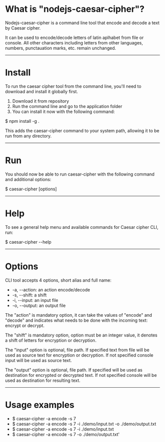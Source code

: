 # What is "nodejs-caesar-cipher"?

Nodejs-caesar-cipher is a command line tool that encode and decode a text by Caesar cipher.

It can be used to encode/decode letters of latin aplhabet from file or console. All other characters including letters from other languages, numbers, punctauation marks, etc. remain unchanged.

---

# Install

To run the caesar cipher tool from the command line, you'll need to download and install it globally first.

1. Download it from repository
2. Run the command line and go to the application folder
3. You can install it now with the following command: 

$ npm install -g .

This adds the caesar-cipher command to your system path, allowing it to be run from any directory.

---

# Run

You should now be able to run caesar-cipher with the following command and additional options:

$ caesar-cipher [options]

---

# Help

To see a general help menu and available commands for Caesar cipher CLI, run:

$ caesar-cipher --help

---

# Options

CLI tool accepts 4 options, short alias and full name:

* -a, --action: an action encode/decode
* -s, --shift: a shift
* -i, --input: an input file
* -o, --output: an output file

The "action" is mandatory option, it can take the values of "encode" and "decode" and indicates what needs to be done with the incoming text: encrypt or decrypt.

The "shift" is mandatory option, option must be an integer value, it denotes a shift of letters for encryption or decryption.

The "input" option is optional, file path. If specified text from file will be used as source text for encryption or decryption. If not specified console input will be used as source text.

The "output" option is optional, file path. If specified will be used as destination for encrypted or decrypted text. If not specified console will be used as destination for resulting text.

---

# Usage examples

* $ caesar-cipher -a encode -s 7
* $ caesar-cipher -a encode -s 7 -i ./demo/input.txt -o ./demo/output.txt
* $ caesar-cipher -a encode -s 7 -i ./demo/input.txt
* $ caesar-cipher -a encode -s 7 -o ./demo/output.txt'

